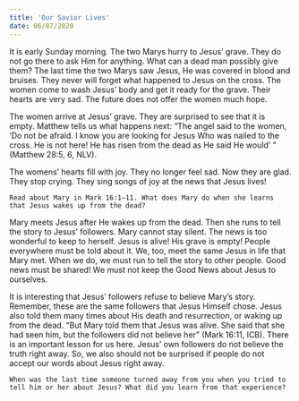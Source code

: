 ```yaml
---
title: 'Our Savior Lives'
date: 06/07/2020
---
```


It is early Sunday morning. The two Marys hurry to Jesus’ grave. They do not go there to ask Him for anything. What can a dead man possibly give them? The last time the two Marys saw Jesus, He was covered in blood and bruises. They never will forget what happened to Jesus on the cross. The women come to wash Jesus’ body and get it ready for the grave. Their hearts are very sad. The future does not offer the women much hope.

The women arrive at Jesus’ grave. They are surprised to see that it is empty. Matthew tells us what happens next: “The angel said to the women, ‘Do not be afraid. I know you are looking for Jesus Who was nailed to the cross. He is not here! He has risen from the dead as He said He would’ ” (Matthew 28:5, 6, NLV).

The womens’ hearts fill with joy. They no longer feel sad. Now they are glad. They stop crying. They sing songs of joy at the news that Jesus lives!

`Read about Mary in Mark 16:1–11. What does Mary do when she learns that Jesus wakes up from the dead?`

Mary meets Jesus after He wakes up from the dead. Then she runs to tell the story to Jesus’ followers. Mary cannot stay silent. The news is too wonderful to keep to herself. Jesus is alive! His grave is empty! People everywhere must be told about it. We, too, meet the same Jesus in life that Mary met. When we do, we must run to tell the story to other people. Good news must be shared! We must not keep the Good News about Jesus to ourselves.

It is interesting that Jesus’ followers refuse to believe Mary’s story. Remember, these are the same followers that Jesus Himself chose. Jesus also told them many times about His death and resurrection, or waking up from the dead. “But Mary told them that Jesus was alive. She said that she had seen him, but the followers did not believe her” (Mark 16:11, ICB). There is an important lesson for us here. Jesus’ own followers do not believe the truth right away. So, we also should not be surprised if people do not accept our words about Jesus right away.

`When was the last time someone turned away from you when you tried to tell him or her about Jesus? What did you learn from that experience?`
